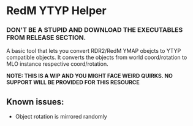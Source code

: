 # RedM YTYP Helper

### DON'T BE A STUPID AND DOWNLOAD THE EXECUTABLES FROM RELEASE SECTION.

A basic tool that lets you convert RDR2/RedM YMAP obejcts to YTYP compatible objects. It converts the objects from world coord/rotation to MLO instance respective coord/rotation.

**NOTE: THIS IS A WIP AND YOU MIGHT FACE WEIRD QUIRKS. NO SUPPORT WILL BE PROVIDED FOR THIS RESOURCE** 

## Known issues:
- Object rotation is mirrored randomly